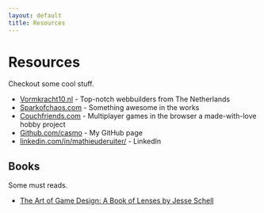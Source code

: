 ```yaml
---
layout: default
title: Resources
---
```


# Resources

Checkout some cool stuff.

* <a href="https://vormkracht10.nl" target="_blank">Vormkracht10.nl</a> - Top-notch webbuilders from The Netherlands
* <a href="https://sparkofchaos.com" target="_blank">Sparkofchaos.com</a> - Something awesome in the works
* <a href="https://couchfriends.com" target="_blank">Couchfriends.com</a> - Multiplayer games in the browser a made-with-love hobby project
* <a href="https://github.com/casmo" target="_blank">Github.com/casmo</a> - My GitHub page
* <a href="https://www.linkedin.com/in/mathieuderuiter/" target="_blank">linkedin.com/in/mathieuderuiter/</a> - LinkedIn

## Books

Some must reads.

* <a href="https://www.amazon.com/Art-Game-Design-Lenses-Third-dp-1138632058/dp/1138632058">The Art of Game Design: A Book of Lenses by Jesse Schell</a>